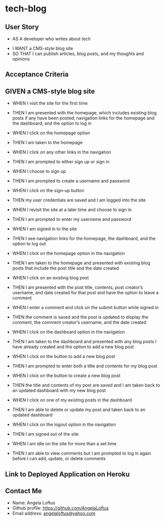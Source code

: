 # tech-blog

## User Story
* AS A developer who writes about tech
- I WANT a CMS-style blog site
- SO THAT I can publish articles, blog posts, and my thoughts and opinions

## Acceptance Criteria

## GIVEN a CMS-style blog site

- WHEN I visit the site for the first time
- THEN I am presented with the homepage, which includes existing blog posts if any have been posted; navigation links for the homepage and the dashboard; and the option to log in

- WHEN I click on the homepage option
- THEN I am taken to the homepage

- WHEN I click on any other links in the navigation
- THEN I am prompted to either sign up or sign in

- WHEN I choose to sign up
- THEN I am prompted to create a username and password

- WHEN I click on the sign-up button
- THEN my user credentials are saved and I am logged into the site

- WHEN I revisit the site at a later time and choose to sign in
- THEN I am prompted to enter my username and password

- WHEN I am signed in to the site
- THEN I see navigation links for the homepage, the dashboard, and the option to log out

- WHEN I click on the homepage option in the navigation
- THEN I am taken to the homepage and presented with existing blog posts that include the post title and the date created

- WHEN I click on an existing blog post
- THEN I am presented with the post title, contents, post creator’s username, and date created for that post and have the option to leave a comment

- WHEN I enter a comment and click on the submit button while signed in
- THEN the comment is saved and the post is updated to display the comment, the comment creator’s username, and the date created

- WHEN I click on the dashboard option in the navigation
- THEN I am taken to the dashboard and presented with any blog posts I have already created and the option to add a new blog post

- WHEN I click on the button to add a new blog post
- THEN I am prompted to enter both a title and contents for my blog post

- WHEN I click on the button to create a new blog post
- THEN the title and contents of my post are saved and I am taken back to an updated dashboard with my new blog post

- WHEN I click on one of my existing posts in the dashboard
- THEN I am able to delete or update my post and taken back to an updated dashboard

- WHEN I click on the logout option in the navigation
- THEN I am signed out of the site

- WHEN I am idle on the site for more than a set time
- THEN I am able to view comments but I am prompted to log in again before I can add, update, or delete comments

## Link to Deployed Application on Heroku

## Contact Me
* Name: Angela Loftus
* Github profile: https://github.com/AngelaLoftus
* Email address: angelaloftus@yahoo.com
